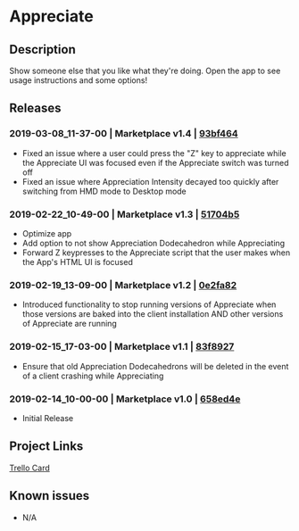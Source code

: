 # Appreciate

## Description

Show someone else that you like what they're doing. Open the app to see usage instructions and some options!

## Releases

### 2019-03-08_11-37-00 | Marketplace v1.4 | [93bf464](https://github.com/highfidelity/hifi-content/commit/93bf464)

- Fixed an issue where a user could press the "Z" key to appreciate while the Appreciate UI was focused even if the Appreciate switch was turned off
- Fixed an issue where Appreciation Intensity decayed too quickly after switching from HMD mode to Desktop mode

### 2019-02-22_10-49-00 | Marketplace v1.3 | [51704b5](https://github.com/highfidelity/hifi-content/commit/51704b5)

- Optimize app
- Add option to not show Appreciation Dodecahedron while Appreciating
- Forward Z keypresses to the Appreciate script that the user makes when the App's HTML UI is focused

### 2019-02-19_13-09-00 | Marketplace v1.2 | [0e2fa82](https://github.com/highfidelity/hifi-content/commit/0e2fa82)

- Introduced functionality to stop running versions of Appreciate when those versions are baked into the client installation AND other versions of Appreciate are running

### 2019-02-15_17-03-00 | Marketplace v1.1 | [83f8927](https://github.com/highfidelity/hifi-content/commit/83f8927)

- Ensure that old Appreciation Dodecahedrons will be deleted in the event of a client crashing while Appreciating

### 2019-02-14_10-00-00 | Marketplace v1.0 | [658ed4e](https://github.com/highfidelity/hifi-content/commit/658ed4e)

- Initial Release

## Project Links
[Trello Card](https://trello.com/c/2iMbEgdw/36-appreciation-app)

## Known issues
- N/A
